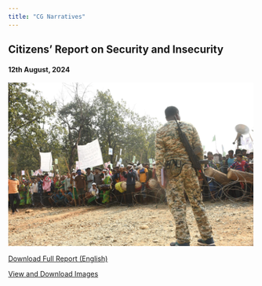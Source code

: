 ```yaml
---
title: "CG Narratives"
---
```


## Citizens’ Report on Security and Insecurity
#### 12th August, 2024

<img src="images/cover.jpg" width="500" />


<a href="/report.pdf#" class="download" title="Download Report as PDF">Download Full Report (English)</a>

<a href="/images" class="download" title="Images">View and Download Images</a>

